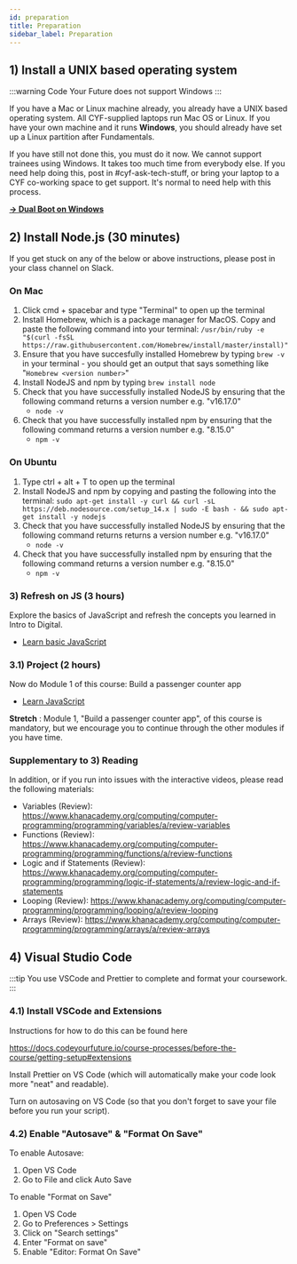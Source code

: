 ```yaml
---
id: preparation
title: Preparation
sidebar_label: Preparation
---
```


## 1) Install a UNIX based operating system

:::warning
Code Your Future does not support Windows
:::

If you have a Mac or Linux machine already, you already have a UNIX based operating system. All CYF-supplied laptops run Mac OS or Linux. If you have your own machine and it runs **Windows**, you should already have set up a Linux partition after Fundamentals.

If you have still not done this, you must do it now. We cannot support trainees using Windows. It takes too much time from everybody else. If you need help doing this, post in #cyf-ask-tech-stuff, or bring your laptop to a CYF co-working space to get support. It's normal to need help with this process.

[**&rarr; Dual Boot on Windows**](https://help.ubuntu.com/community/WindowsDualBoot)

## 2) Install Node.js (30 minutes)

If you get stuck on any of the below or above instructions, please post in your class channel on Slack.

### On Mac

1. Click cmd + spacebar and type "Terminal" to open up the terminal
2. Install Homebrew, which is a package manager for MacOS. Copy and paste the following command into your terminal: `/usr/bin/ruby -e "$(curl -fsSL https://raw.githubusercontent.com/Homebrew/install/master/install)"`
3. Ensure that you have succesfully installed Homebrew by typing `brew -v` in your terminal - you should get an output that says something like "`Homebrew <version number>`"
4. Install NodeJS and npm by typing `brew install node`
5. Check that you have successfully installed NodeJS by ensuring that the following command returns a version number e.g. "v16.17.0"
   - `node -v`
6. Check that you have successfully installed npm by ensuring that the following command returns a version number e.g. "8.15.0"
   - `npm -v`

### On Ubuntu

1. Type ctrl + alt + T to open up the terminal
2. Install NodeJS and npm by copying and pasting the following into the terminal: `sudo apt-get install -y curl && curl -sL https://deb.nodesource.com/setup_14.x | sudo -E bash - && sudo apt-get install -y nodejs`
3. Check that you have successfully installed NodeJS by ensuring that the following command returns returns a version number e.g. "v16.17.0"
   - `node -v`
4. Check that you have successfully installed npm by ensuring that the following command returns a version number e.g. "8.15.0"
   - `npm -v`

### 3) Refresh on JS (3 hours)

Explore the basics of JavaScript and refresh the concepts you learned in Intro to Digital.

- [Learn basic JavaScript](https://scrimba.com/learn/basicjavascript)

### 3.1) Project (2 hours)

Now do Module 1 of this course: Build a passenger counter app

- [Learn JavaScript](https://scrimba.com/learn/learnjavascript)

**Stretch** : Module 1, "Build a passenger counter app", of this course is mandatory, but we encourage you to continue through the other modules if you have time.

### Supplementary to 3) Reading

In addition, or if you run into issues with the interactive videos, please read the following materials:

- Variables (Review): https://www.khanacademy.org/computing/computer-programming/programming/variables/a/review-variables
- Functions (Review): https://www.khanacademy.org/computing/computer-programming/programming/functions/a/review-functions
- Logic and if Statements (Review): https://www.khanacademy.org/computing/computer-programming/programming/logic-if-statements/a/review-logic-and-if-statements
- Looping (Review): https://www.khanacademy.org/computing/computer-programming/programming/looping/a/review-looping
- Arrays (Review): https://www.khanacademy.org/computing/computer-programming/programming/arrays/a/review-arrays

## 4) Visual Studio Code

:::tip
You use VSCode and Prettier to complete and format your coursework.
:::

### 4.1) Install VSCode and Extensions

Instructions for how to do this can be found here

https://docs.codeyourfuture.io/course-processes/before-the-course/getting-setup#extensions

Install Prettier on VS Code (which will automatically make your code look more "neat" and readable).

Turn on autosaving on VS Code (so that you don't forget to save your file before you run your script).

### 4.2) Enable "Autosave" & "Format On Save"

To enable Autosave:

1. Open VS Code
2. Go to File and click Auto Save

To enable "Format on Save"

1. Open VS Code
2. Go to Preferences > Settings
3. Click on "Search settings"
4. Enter "Format on save"
5. Enable "Editor: Format On Save"
